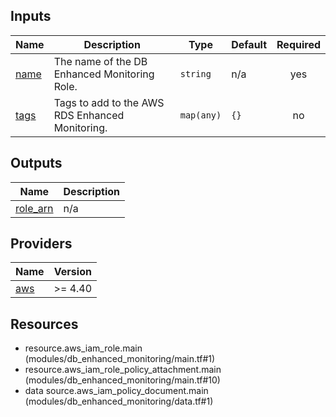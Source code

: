 <!-- BEGIN_TF_DOCS -->


## Inputs

| Name | Description | Type | Default | Required |
|------|-------------|------|---------|:--------:|
| <a name="input_name"></a> [name](#input\_name) | The name of the DB Enhanced Monitoring Role. | `string` | n/a | yes |
| <a name="input_tags"></a> [tags](#input\_tags) | Tags to add to the AWS RDS Enhanced Monitoring. | `map(any)` | `{}` | no |

## Outputs

| Name | Description |
|------|-------------|
| <a name="output_role_arn"></a> [role\_arn](#output\_role\_arn) | n/a |

## Providers

| Name | Version |
|------|---------|
| <a name="provider_aws"></a> [aws](#provider\_aws) | >= 4.40 |

## Resources

- resource.aws_iam_role.main (modules/db_enhanced_monitoring/main.tf#1)
- resource.aws_iam_role_policy_attachment.main (modules/db_enhanced_monitoring/main.tf#10)
- data source.aws_iam_policy_document.main (modules/db_enhanced_monitoring/data.tf#1)
<!-- END_TF_DOCS -->
